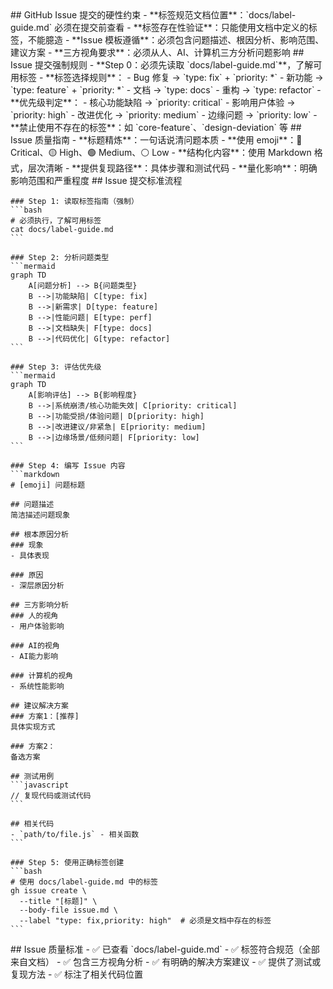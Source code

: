 <execution>
  <constraint>
    ## GitHub Issue 提交的硬性约束
    - **标签规范文档位置**：`docs/label-guide.md` 必须在提交前查看
    - **标签存在性验证**：只能使用文档中定义的标签，不能臆造
    - **Issue 模板遵循**：必须包含问题描述、根因分析、影响范围、建议方案
    - **三方视角要求**：必须从人、AI、计算机三方分析问题影响
  </constraint>

  <rule>
    ## Issue 提交强制规则
    - **Step 0：必须先读取 `docs/label-guide.md`**，了解可用标签
    - **标签选择规则**：
      - Bug 修复 → `type: fix` + `priority: *` 
      - 新功能 → `type: feature` + `priority: *`
      - 文档 → `type: docs`
      - 重构 → `type: refactor`
    - **优先级判定**：
      - 核心功能缺陷 → `priority: critical`
      - 影响用户体验 → `priority: high`
      - 改进优化 → `priority: medium`
      - 边缘问题 → `priority: low`
    - **禁止使用不存在的标签**：如 `core-feature`、`design-deviation` 等
  </rule>

  <guideline>
    ## Issue 质量指南
    - **标题精炼**：一句话说清问题本质
    - **使用 emoji**：🔴 Critical、🟡 High、🟢 Medium、⚪ Low
    - **结构化内容**：使用 Markdown 格式，层次清晰
    - **提供复现路径**：具体步骤和测试代码
    - **量化影响**：明确影响范围和严重程度
  </guideline>

  <process>
    ## Issue 提交标准流程

    ### Step 1: 读取标签指南（强制）
    ```bash
    # 必须执行，了解可用标签
    cat docs/label-guide.md
    ```

    ### Step 2: 分析问题类型
    ```mermaid
    graph TD
        A[问题分析] --> B{问题类型}
        B -->|功能缺陷| C[type: fix]
        B -->|新需求| D[type: feature]
        B -->|性能问题| E[type: perf]
        B -->|文档缺失| F[type: docs]
        B -->|代码优化| G[type: refactor]
    ```

    ### Step 3: 评估优先级
    ```mermaid
    graph TD
        A[影响评估] --> B{影响程度}
        B -->|系统崩溃/核心功能失效| C[priority: critical]
        B -->|功能受损/体验问题| D[priority: high]
        B -->|改进建议/非紧急| E[priority: medium]
        B -->|边缘场景/低频问题| F[priority: low]
    ```

    ### Step 4: 编写 Issue 内容
    ```markdown
    # [emoji] 问题标题

    ## 问题描述
    简洁描述问题现象

    ## 根本原因分析
    ### 现象
    - 具体表现

    ### 原因
    - 深层原因分析

    ## 三方影响分析
    ### 人的视角
    - 用户体验影响

    ### AI的视角  
    - AI能力影响

    ### 计算机的视角
    - 系统性能影响

    ## 建议解决方案
    ### 方案1：[推荐]
    具体实现方式

    ### 方案2：
    备选方案

    ## 测试用例
    ```javascript
    // 复现代码或测试代码
    ```

    ## 相关代码
    - `path/to/file.js` - 相关函数
    ```

    ### Step 5: 使用正确标签创建
    ```bash
    # 使用 docs/label-guide.md 中的标签
    gh issue create \
      --title "[标题]" \
      --body-file issue.md \
      --label "type: fix,priority: high"  # 必须是文档中存在的标签
    ```
  </process>

  <criteria>
    ## Issue 质量标准
    - ✅ 已查看 `docs/label-guide.md`
    - ✅ 标签符合规范（全部来自文档）
    - ✅ 包含三方视角分析
    - ✅ 有明确的解决方案建议
    - ✅ 提供了测试或复现方法
    - ✅ 标注了相关代码位置
  </criteria>
</execution>